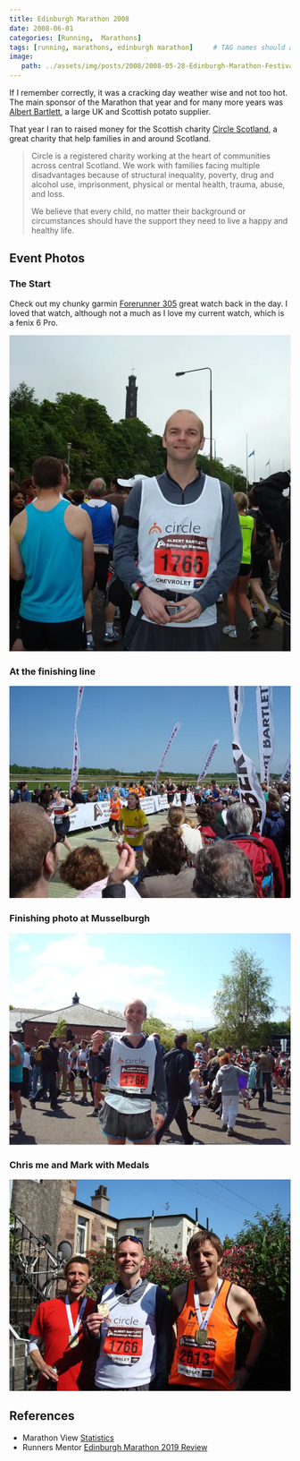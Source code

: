 ```yaml
---
title: Edinburgh Marathon 2008
date: 2008-06-01
categories: [Running,  Marathons]
tags: [running, marathons, edinburgh marathon]     # TAG names should always be lowercase
image:
   path: ../assets/img/posts/2008/2008-05-28-Edinburgh-Marathon-Festival/Edinburgh-Marathon-2008.webp
---
```


If I remember correctly, it was a cracking day weather wise and not too hot. The main sponsor of the Marathon that year and for many more years was [Albert Bartlett](https://www.albertbartlett.co.uk/), a large UK and Scottish potato supplier.

That year I ran to raised money for the Scottish charity [Circle Scotland](https://circle.scot/), a great charity that help families in and around Scotland.

> Circle is a registered charity working at the heart of communities across central Scotland.   We work with families facing multiple disadvantages because of structural inequality, poverty, drug and alcohol use, imprisonment, physical or mental health, trauma, abuse, and loss.
>
> We believe that every child, no matter their background or circumstances should have the support they need to live a happy and healthy life.

## Event Photos

### The Start

Check out my chunky garmin [Forerunner 305](https://www.youtube.com/watch?v=9DauylbD8ws) great watch back in the day. I loved that watch, although not a much as I love my current watch, which is a fenix 6 Pro.

![Me at the Start](../assets/img/posts/2008/2008-05-28-Edinburgh-Marathon-Festival/Me_at_the_start.webp)

### At the finishing line

![At the finishing line](../assets/img/posts/2008/2008-05-28-Edinburgh-Marathon-Festival/People_Finishing.webp)

### Finishing photo at Musselburgh

![Me at the finish](../assets/img/posts/2008/2008-05-28-Edinburgh-Marathon-Festival/Me_at_the_Finish.webp)

### Chris me and Mark with Medals

![Medals galore at Chris's gaff](../assets/img/posts/2008/2008-05-28-Edinburgh-Marathon-Festival/Me_Chris_Mark.webp)

## References

* Marathon View [Statistics](https://marathonview.net/race/98395)
* Runners Mentor [Edinburgh Marathon 2019 Review](https://www.runnersmentor.com/post/race-review-edinburgh-marathon-in-the-eye-of-the-tiger)
